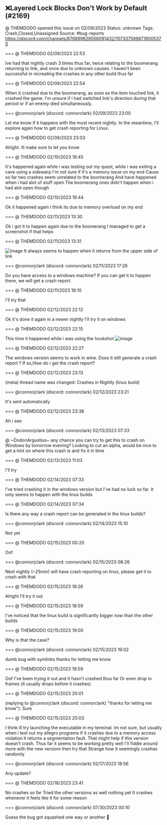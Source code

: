 ## ❌Layered Lock Blocks Don't Work by Default (#2169)
@ THEMDODO opened this issue on 02/09/2023
Status: unknown
Tags: Crash,Closed,Unassigned
Source: #bug-reports https://discord.com/channels/876899628556091432/1073375998718005370


=== @ THEMDODO 02/09/2023 22:53

Ive had that nightly crash 3 times thus far, twice relating to the boomerang returning to link, and once due to unknown causes. I haven't been successful in recreating the crashes in any other build thus far

=== @ THEMDODO 02/09/2023 22:54

When it crashed due to the boomerang, as soon as the item touched link, it crashed the game. I'm unsure if i had switched link's direction during that period or if an enemy died simultaneously.

=== @connorjclark (discord: connorclark) 02/09/2023 23:00

Let me know if it happens with the most recent nightly. In the meantime, I'll explore again how to get crash reporting for Linux.

=== @ THEMDODO 02/09/2023 23:03

Alright. Ill make sure to let you know

=== @ THEMDODO 02/10/2023 18:45

It's happened again while i was testing out my quest, while i was exiting a cave using a sidewarp
I'm not sure if it's a memory issue on my end
Cause so far two crashes seem unrelated to the boomerang
And have happened when i had alot of stuff open
The boomerang ones didn't happen when i had alot open though

=== @ THEMDODO 02/10/2023 19:44

Ok it happened again i think its due to memory overload on my end

=== @ THEMDODO 02/11/2023 13:30

Ok i got it to happen again due to the boomerang
I managed to get a screenshot if that helps

=== @ THEMDODO 02/11/2023 13:31


![image](https://cdn.discordapp.com/attachments/1073375998718005370/1073959552493551706/IMG_20230211_153144_994.jpg?ex=65ec64c6&is=65d9efc6&hm=3d0962b5d1e1493b2ac0e6e9e38d636bc619241cc49655cdad21920df985bdd7&)
It always seems to happen when it returns from the upper side of link

=== @connorjclark (discord: connorclark) 02/11/2023 17:28

Do you have access to a windows machine? If you can get it to happen there, we will get a crash report.

=== @ THEMDODO 02/11/2023 18:10

I'll try that

=== @ THEMDODO 02/12/2023 22:12

Ok it's done it again in a newer nightly
I'll try it on windows

=== @ THEMDODO 02/12/2023 22:15

This time it happened while i was using the hookshot
![image](https://cdn.discordapp.com/attachments/1073375998718005370/1074453720336703548/IMG_20230213_001513_572.jpg?ex=65e4f681&is=65d28181&hm=332431e82c63772fd400e69637030a31a677b38f120d9a4e9f7d8948a8ad8aba&)

=== @ THEMDODO 02/12/2023 22:27

The windows version seems to work in wine. Does it still generate a crash report ?
If so,How do i get the crash report?

=== @ THEMDODO 02/12/2023 23:13

(meta) thread name was changed: Crashes in Nightly (linux build)

=== @connorjclark (discord: connorclark) 02/12/2023 23:21

It's sent automatically

=== @ THEMDODO 02/12/2023 23:38

Ah i see

=== @connorjclark (discord: connorclark) 02/13/2023 07:33

@ ~DodonArgustius~ any chance you can try to get this to crash on Windows by tomorrow evening? Looking to cut an alpha, would be nice to get a hint on where this crash is and fix it in time

=== @ THEMDODO 02/13/2023 11:03

I'll try

=== @ THEMDODO 02/14/2023 07:33

I've tried crashing it in the windows version but I've had no luck so far. It only seems to happen with the linux builds

=== @ THEMDODO 02/14/2023 07:34

Is there any way a crash report can  be generated in the linux builds?

=== @connorjclark (discord: connorclark) 02/14/2023 15:10

Not yet

=== @ THEMDODO 02/15/2023 00:20

Oof

=== @connorjclark (discord: connorclark) 02/15/2023 08:26

Next nightly (~25min) will have crash reporting on linux, please get it to crash with that

=== @ THEMDODO 02/15/2023 18:26

Alright I'll try it out

=== @ THEMDODO 02/15/2023 18:59

I've noticed that the linux build is significantly bigger now than the other builds

=== @ THEMDODO 02/15/2023 19:00

Why is that the case?

=== @connorjclark (discord: connorclark) 02/15/2023 19:02

dumb bug with symlinks
thanks for letting me know

=== @ THEMDODO 02/15/2023 19:59

Oof
I've been trying it out and it hasn't crashed thus far
Or even drop in frames (it usually drops before it crashes)

=== @ THEMDODO 02/15/2023 20:01

(replying to @connorjclark (discord: connorclark) "thanks for letting me know"): Sure

=== @ THEMDODO 02/15/2023 20:03

I think ill try launching the executable in my terminal. Im not sure, but usually when i test out my allegro programs if it crashes due to a memory access violation it returns a segmentation fault. That might help if this version doesn't crash. Thus far it seems to be working pretty well
I'll fiddle around more with the new versiom then try that
Strange how it seemingly crashes randomly

=== @connorjclark (discord: connorclark) 02/17/2023 18:56

Any update?

=== @ THEMDODO 02/18/2023 23:41

No crashes so far
Tried the other versions as well nothing yet
It crashes whenever it feels like it for some reason

=== @connorjclark (discord: connorclark) 07/30/2023 00:10

Guess the bug got squashed one way or another 🤷
